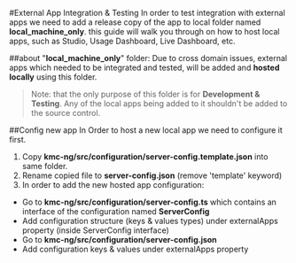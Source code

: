 #External App Integration & Testing
In order to test integration with external apps we need to add a release copy of the app to local folder
named **__local_machine_only__**.
this guide will walk you through on how to host local apps,
such as Studio, Usage Dashboard, Live Dashboard, etc.


##about "__local_machine_only__" folder:
Due to cross domain issues, external apps which needed to be integrated and tested,
will be added and **hosted locally** using this folder.


> Note:  that the only purpose of this folder is for **Development & Testing**.
Any of the local apps being added to it shouldn't be added to the source control.


##Config new app
In Order to host a new local app we need to configure it first.
1. Copy **kmc-ng/src/configuration/server-config.template.json**
into same folder.
2. Rename copied file to **server-config.json** (remove 'template' keyword)
3. In order to add the new hosted app configuration:
* Go to **kmc-ng/src/configuration/server-config.ts** which contains an interface of the configuration named **ServerConfig** 
* Add configuration structure (keys & values types) under externalApps property (inside ServerConfig interface)
* Go to **kmc-ng/src/configuration/server-config.json**
* Add configuration keys & values under externalApps property

